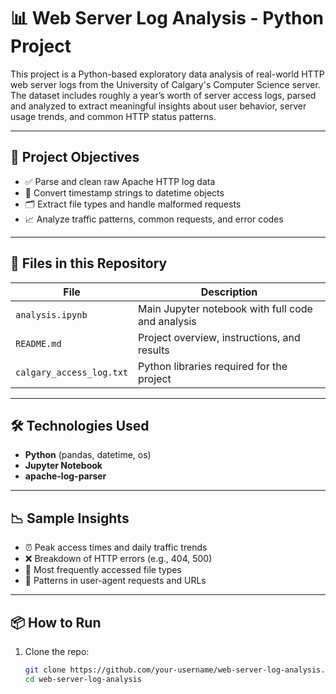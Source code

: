 # 📊 Web Server Log Analysis - Python Project

This project is a Python-based exploratory data analysis of real-world HTTP web server logs from the University of Calgary's Computer Science server. The dataset includes roughly a year’s worth of server access logs, parsed and analyzed to extract meaningful insights about user behavior, server usage trends, and common HTTP status patterns.

---

## 🚀 Project Objectives

- ✅ Parse and clean raw Apache HTTP log data
- 📅 Convert timestamp strings to datetime objects
- 🗂️ Extract file types and handle malformed requests
- 📈 Analyze traffic patterns, common requests, and error codes

---

## 📂 Files in this Repository

| File | Description |
|------|-------------|
| `analysis.ipynb` | Main Jupyter notebook with full code and analysis |
| `README.md` | Project overview, instructions, and results |
| `calgary_access_log.txt` | Python libraries required for the project |

---

## 🛠️ Technologies Used

- **Python** (pandas, datetime, os)
- **Jupyter Notebook**
- **apache-log-parser**


---

## 📉 Sample Insights

- ⏰ Peak access times and daily traffic trends
- ❌ Breakdown of HTTP errors (e.g., 404, 500)
- 📁 Most frequently accessed file types
- 🧠 Patterns in user-agent requests and URLs

---

## 📦 How to Run

1. Clone the repo:
   ```bash
   git clone https://github.com/your-username/web-server-log-analysis.git
   cd web-server-log-analysis
